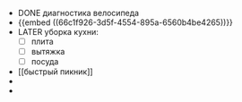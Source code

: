 - DONE диагностика велосипеда
- {{embed ((66c1f926-3d5f-4554-895a-6560b4be4265))}}
- LATER уборка кухни:
  * [ ] плита
  * [ ] вытяжка
  * [ ] посуда
- [[быстрый пикник]]
-
-